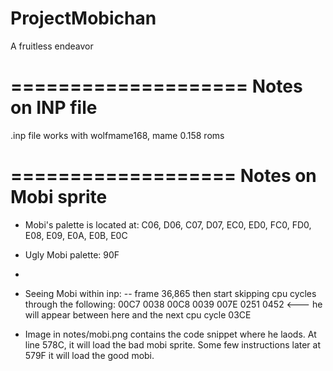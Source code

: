 # ProjectMobichan
A fruitless endeavor

====================
Notes on INP file
====================

.inp file works with wolfmame168, mame 0.158 roms


===================
Notes on Mobi sprite
===================

* Mobi's palette is located at: C06, D06, C07, D07, EC0, ED0, FC0, FD0, E08, E09, E0A, E0B, E0C
* Ugly Mobi palette: 90F
*
* Seeing Mobi within inp:
  -- frame 36,865  then start skipping cpu cycles through the following:
     00C7
     0038
     00C8
     0039
     007E
     0251
     0452     <--- he will appear between here and the next cpu cycle
     03CE
     
* Image in notes/mobi.png contains the code snippet where he laods. At line 578C, it will load the bad mobi sprite. Some few instructions later at 579F it will load the good mobi.
